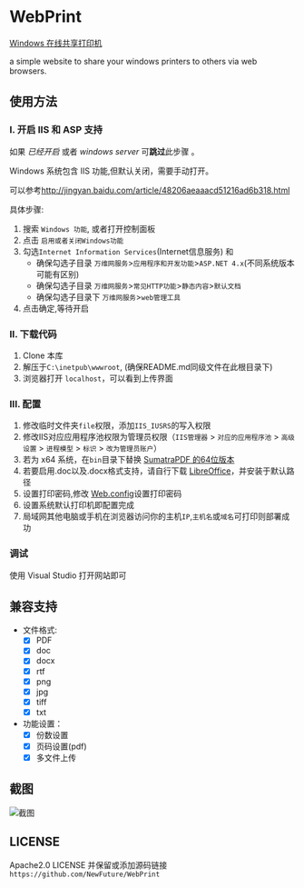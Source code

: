 ﻿# WebPrint

[Windows 在线共享打印机](https://github.com/NewFuture/WebPrint)

a simple website to share your windows printers to others via web browsers.

## 使用方法

### I. 开启 IIS 和 ASP 支持

如果 *已经开启* 或者 *windows server* 可**跳过**此步骤 。

Windows 系统包含 IIS 功能,但默认关闭，需要手动打开。

可以参考<http://jingyan.baidu.com/article/48206aeaaacd51216ad6b318.html>

具体步骤:

  1. 搜索 `Windows 功能`, 或者打开控制面板
  2. 点击 `启用或者关闭Windows功能`
  3. 勾选`Internet Information Services`(Internet信息服务) 和
     - 确保勾选子目录 `万维网服务`>`应用程序和开发功能`>`ASP.NET 4.x`(不同系统版本可能有区别)
     - 确保勾选子目录 `万维网服务`>`常见HTTP功能`>`静态内容`>`默认文档`
     - 确保勾选子目录下 `万维网服务`>`web管理工具`
  4. 点击确定,等待开启

### II. 下载代码

 1. Clone 本库
 2. 解压于`C:\inetpub\wwwroot`, (确保README.md同级文件在此根目录下)
 3. 浏览器打开 `localhost`，可以看到上传界面

### III. 配置

1. 修改临时文件夹`file`权限，添加`IIS_IUSRS`的写入权限
2. 修改IIS对应应用程序池权限为管理员权限（`IIS管理器` > `对应的应用程序池` > `高级设置` > `进程模型` > `标识` > `改为管理员账户`）
3. 若为 x64 系统，在`bin`目录下替换 [SumatraPDF 的64位版本](https://www.sumatrapdfreader.org/download-free-pdf-viewer)
4. 若要启用.doc以及.docx格式支持，请自行下载 [LibreOffice](https://zh-cn.libreoffice.org/download/libreoffice/)，并安装于默认路径
5. 设置打印密码,修改 [Web.config](https://github.com/NewFuture/WebPrint/blob/master/Web.config#L5)设置打印密码
6. 设置系统默认打印机即配置完成
7. 局域网其他电脑或手机在浏览器访问你的主机`IP`,`主机名`或`域名`可打印则部署成功

### 调试

使用 Visual Studio 打开网站即可

## 兼容支持

- 文件格式:
  - [x] PDF
  - [x] doc
  - [x] docx
  - [x] rtf
  - [x] png
  - [x] jpg
  - [x] tiff
  - [x] txt
- 功能设置：
  - [x] 份数设置
  - [x] 页码设置(pdf)
  - [x] 多文件上传

## 截图

![截图](file/screenshot.png)

## LICENSE

Apache2.0 LICENSE 并保留或添加源码链接`https://github.com/NewFuture/WebPrint`
